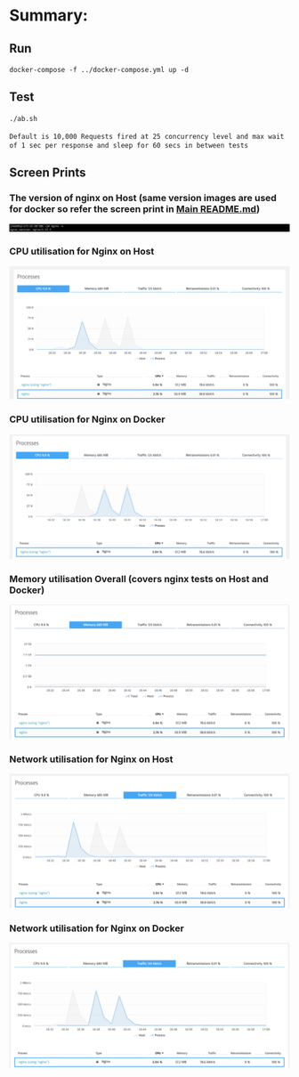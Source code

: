 # Summary:


## Run
```
docker-compose -f ../docker-compose.yml up -d
```

## Test
```
./ab.sh

Default is 10,000 Requests fired at 25 concurrency level and max wait of 1 sec per response and sleep for 60 secs in between tests
```

## Screen Prints

### The version of nginx on Host (same version images are used for docker so refer the screen print in [Main README.md](../README.md))
![Alt text](nginx-version-local.png?raw=true "nginx version on host")

### CPU utilisation for Nginx on Host
![Alt text](nginxHostCPU.png?raw=true "CPU utilisation for nginx on host")

### CPU utilisation for Nginx on Docker
![Alt text](nginxDockerCPU.png?raw=true "CPU utilisation for nginx on docker")

### Memory utilisation Overall (covers nginx tests on  Host and Docker)
![Alt text](nginxoverallMemory.png?raw=true "Memory utilisation for nginx on docker")

### Network utilisation for Nginx on Host
![Alt text](nginxHostNetwork.png?raw=true "Network utilisation for nginx on host")

### Network utilisation for Nginx on Docker
![Alt text](nginxDockerNetwork.png?raw=true "Network utilisation for nginx on docker")
